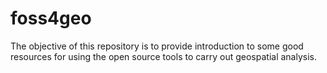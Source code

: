# foss4geo

The objective of this repository is to provide introduction to some good resources for using the open source tools to carry out geospatial analysis. 


